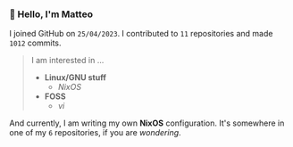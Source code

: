 ### 👋 Hello, I'm Matteo

I joined GitHub on `25/04/2023`.
I contributed to `11` repositories and made `1012` commits.

> I am interested in ...
> 
> - **Linux/GNU stuff**
>     - *NixOS*
> - **FOSS**
>   - *vi*

And currently, I am writing my own **NixOS** configuration. It's somewhere in one of my `6` repositories, if you are *wondering*.
